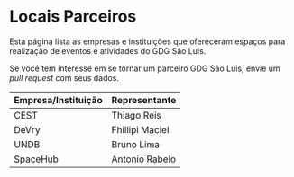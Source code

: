Locais Parceiros
================

Esta página lista as empresas e instituições que ofereceram espaços para realização de eventos e atividades do GDG São Luis. 

Se você tem interesse em se tornar um parceiro GDG São Luis, envie um *pull request* com seus dados.

| Empresa/Instituição 	| Representante	   	|
|---------------------	|------------------	|
| CEST                	| Thiago Reis      	|
| DeVry               	| Fhillipi Maciel  	|
| UNDB                	| Bruno Lima       	|
| SpaceHub            	| Antonio Rabelo   	|